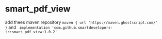 # smart_pdf_view
add thees maven repository
`maven { url 'https://maven.ghostscript.com/' }`
and ` implementation 'com.github.smartdevelopers-ir:smart_pdf_view:1.0.2'`
